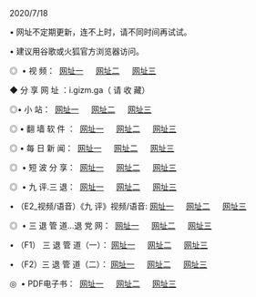 <p>2020/7/18
<p>• 网址不定期更新，连不上时，请不同时间再试试。
<p>• 建议用谷歌或火狐官方浏览器访问。
<p>◎  • 视 频： 
<a href="http://dce.shirokuriwaki.com/" target="_blank">网址一</a> 　 
<a href="http://dse.shirokuriwaki.com/" target="_blank">网址二</a> 　 
<a href="http://doe.shirokuriwaki.com/b.html" target="_blank">网址三</a>
<p>◆ 分 享 网 址 ：i.gizm.ga（ 请 收 藏） </p>

<p>◎•  小 站：  
<a href="http://dce.shirokuriwaki.com/f.html" target="_blank">网址一</a> 　 
<a href="http://dse.shirokuriwaki.com/h.html" target="_blank">网址二</a> 　 
<a href="http://doe.shirokuriwaki.com/k/" target="_blank">网址三</a></p><p>

<p>◎  • 翻 墙 软 件 ：  
<a href="http://dce.shirokuriwaki.com/ff/" target="_blank">网址一</a> 　 
<a href="http://dse.shirokuriwaki.com/s/read/a1_nd.html" target="_blank">网址二</a> 　 
<a href="http://doe.shirokuriwaki.com/ff/index.html" target="_blank">网址三</a></p>
<p>◎  • 每 日 新 闻：  
<a href="http://dce.shirokuriwaki.com/day/" target="_blank">网址一</a> 　 
<a href="http://dse.shirokuriwaki.com/day/" target="_blank">网址二</a> 　 
<a href="http://doe.shirokuriwaki.com/day/index.html" target="_blank">网址三</a></p>
<p>◎   • 短 波 分 享：  
<a href="http://dce.shirokuriwaki.com/h/" target="_blank">网址一</a> 　 
<a href="http://dse.shirokuriwaki.com/h/" target="_blank">网址二</a> 　 
<a href="http://doe.shirokuriwaki.com/h/index.html" target="_blank">网址三</a></p>
<p>◎   • 九 评.三 退：  
<a href="http://dce.shirokuriwaki.com/t/" target="_blank">网址一</a> 　 
<a href="http://dse.shirokuriwaki.com/v2/index.html" target="_blank">网址二</a> 　 
<a href="http://doe.shirokuriwaki.com/tt/index.html" target="_blank">网址三</a> 　</p>
<p>  • （E2_视频/语音）《九 评》视频/语音: 
<a href="http://dce.shirokuriwaki.com/7738.html" target="_blank">网址一</a> 　 
<a href="http://dse.shirokuriwaki.com/7614.html" target="_blank">网址二</a> 　 
<a href="http://doe.shirokuriwaki.com/7633.html" target="_blank">网址三</a></p>
<p>◎   • 三 退 管 道...退 党 网：  
<a href="http://dce.shirokuriwaki.com/go/td1.html" target="_blank">网址一</a> 　 
<a href="http://dse.shirokuriwaki.com/go/td2.html" target="_blank">网址二</a> 　 
<a href="http://doe.shirokuriwaki.com/go/td3.html" target="_blank">网址三</a></p>
<p>  • （F1） 三 退 管 道（一）： 
<a href="http://dce.shirokuriwaki.com/dd/" target="_blank">网址一</a> 　 
<a href="http://dse.shirokuriwaki.com/s/read/a1_tdx.html" target="_blank">网址二</a> 　 
<a href="http://doe.shirokuriwaki.com/dd/" target="_blank">网址三</a></p>
<p>  • （F2）三 退 管 道（二）： 
<a href="http://dse.shirokuriwaki.com/d/" target="_blank">网址一</a> 　 
<a href="http://dce.shirokuriwaki.com/d/index.html" target="_blank">网址二</a> 　 
<a href="http://doe.shirokuriwaki.com/d/" target="_blank">网址三</a></p>
<p>◎   • PDF电子书：  
<a href="http://dce.shirokuriwaki.com/p/" target="_blank">网址一</a> 　 
<a href="http://dse.shirokuriwaki.com/p/index.html" target="_blank">网址二</a> 　 
<a href="http://doe.shirokuriwaki.com/p/" target="_blank">网址三</a></p>
